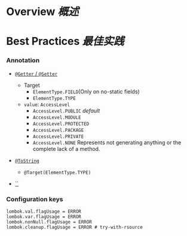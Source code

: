 # Overview _概述_

# Best Practices _最佳实践_


### Annotation

* [`@Getter` / `@Setter`](./features/05%20GetterSetter.md)
    * Target
      * `ElementType.FIELD`(Only on no-static fields)
      * `ElementType.TYPE`
    * `value`: `AccessLevel`
      * `AccessLevel.PUBLIC` _default_
      * `AccessLevel.MODULE`
      * `AccessLevel.PROTECTED`
      * `AccessLevel.PACKAGE`
      * `AccessLevel.PRIVATE`
      * `AccessLevel.NONE` Represents not generating anything or the complete lack of a method.
      
* [`@ToString`](./features/06%20ToString.md)
  * `@Target(ElementType.TYPE)`

* [``]()

### Configuration keys


```lombok.config
lombok.val.flagUsage = ERROR
lombok.var.flagUsage = ERROR
lombok.nonNull.flagUsage = ERROR
lombok.cleanup.flagUsage = ERROR # try-with-rsource
```
